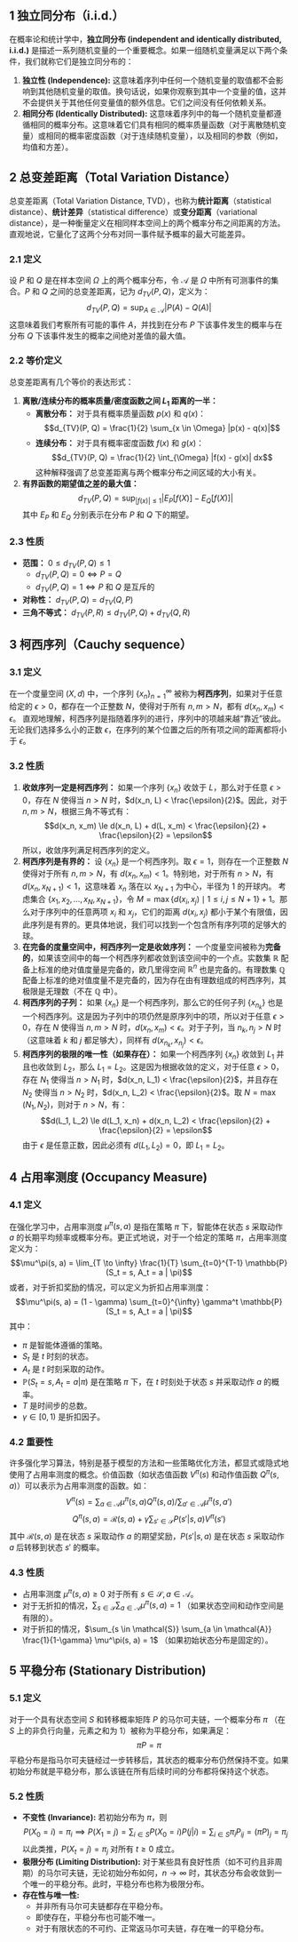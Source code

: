 ## 1 独立同分布（i.i.d.）
在概率论和统计学中，**独立同分布 (independent and identically distributed, i.i.d.)** 是描述一系列随机变量的一个重要概念。如果一组随机变量满足以下两个条件，我们就称它们是独立同分布的：
1. **独立性 (Independence):** 这意味着序列中任何一个随机变量的取值都不会影响到其他随机变量的取值。换句话说，如果你观察到其中一个变量的值，这并不会提供关于其他任何变量值的额外信息。它们之间没有任何依赖关系。
2. **相同分布 (Identically Distributed):** 这意味着序列中的每一个随机变量都遵循相同的概率分布。这意味着它们具有相同的概率质量函数（对于离散随机变量）或相同的概率密度函数（对于连续随机变量），以及相同的参数（例如，均值和方差）。

## 2 总变差距离（Total Variation Distance）
总变差距离（Total Variation Distance, TVD），也称为**统计距离**（statistical distance）、**统计差异**（statistical difference）或**变分距离**（variational distance），是一种衡量定义在相同样本空间上的两个概率分布之间距离的方法。直观地说，它量化了这两个分布对同一事件赋予概率的最大可能差异。
### 2.1 定义
设 $P$ 和 $Q$ 是在样本空间 $\Omega$ 上的两个概率分布，令 $\mathcal{A}$ 是 $\Omega$ 中所有可测事件的集合。$P$ 和 $Q$ 之间的总变差距离，记为 $d_{TV}(P, Q)$，定义为：
$$d_{TV}(P, Q) = \sup_{A \in \mathcal{A}} |P(A) - Q(A)|$$
这意味着我们考察所有可能的事件 $A$，并找到在分布 $P$ 下该事件发生的概率与在分布 $Q$ 下该事件发生的概率之间绝对差值的最大值。
### 2.2 等价定义
总变差距离有几个等价的表达形式：
1.  **离散/连续分布的概率质量/密度函数之间 $L_1$ 距离的一半：**
    * **离散分布：** 对于具有概率质量函数 $p(x)$ 和 $q(x)$：$$d_{TV}(P, Q) = \frac{1}{2} \sum_{x \in \Omega} |p(x) - q(x)|$$
    * **连续分布：** 对于具有概率密度函数 $f(x)$ 和 $g(x)$：$$d_{TV}(P, Q) = \frac{1}{2} \int_{\Omega} |f(x) - g(x)| dx$$这种解释强调了总变差距离与两个概率分布之间区域的大小有关。
2.  **有界函数的期望值之差的最大值：**$$d_{TV}(P, Q) = \sup_{|f(x)| \leq 1} |E_P[f(X)] - E_Q[f(X)]|$$其中 $E_P$ 和 $E_Q$ 分别表示在分布 $P$ 和 $Q$ 下的期望。
### 2.3 性质
* **范围：** $0 \leq d_{TV}(P, Q) \leq 1$
    * $d_{TV}(P, Q) = 0 \iff P = Q$
    * $d_{TV}(P, Q) = 1 \iff P$ 和 $Q$ 是互斥的
* **对称性：** $d_{TV}(P, Q) = d_{TV}(Q, P)$
* **三角不等式：** $d_{TV}(P, R) \leq d_{TV}(P, Q) + d_{TV}(Q, R)$


## 3 柯西序列（Cauchy sequence）
### 3.1 定义
在一个度量空间 $(X, d)$ 中，一个序列 $\{x_n\}_{n=1}^\infty$ 被称为**柯西序列**，如果对于任意给定的 $\epsilon > 0$，都存在一个正整数 $N$，使得对于所有 $n, m > N$，都有 $d(x_n, x_m) < \epsilon$。
直观地理解，柯西序列是指随着序列的进行，序列中的项越来越“靠近”彼此。无论我们选择多么小的正数 $\epsilon$，在序列的某个位置之后的所有项之间的距离都将小于 $\epsilon$。
### 3.2 性质
1.  **收敛序列一定是柯西序列：**
    如果一个序列 $\{x_n\}$ 收敛于 $L$，那么对于任意 $\epsilon > 0$，存在 $N$ 使得当 $n > N$ 时，$d(x_n, L) < \frac{\epsilon}{2}$。因此，对于 $n, m > N$，根据三角不等式有：$$d(x_n, x_m) \le d(x_n, L) + d(L, x_m) < \frac{\epsilon}{2} + \frac{\epsilon}{2} = \epsilon$$所以，收敛序列满足柯西序列的定义。
2.  **柯西序列是有界的：**
    设 $\{x_n\}$ 是一个柯西序列。取 $\epsilon = 1$，则存在一个正整数 $N$ 使得对于所有 $n, m > N$，有 $d(x_n, x_m) < 1$。特别地，对于所有 $n > N$，有 $d(x_n, x_{N+1}) < 1$，这意味着 $x_n$ 落在以 $x_{N+1}$ 为中心，半径为 1 的开球内。
    考虑集合 $\{x_1, x_2, \dots, x_N, x_{N+1}\}$，令 $M = \max\{d(x_i, x_j) \mid 1 \le i, j \le N+1\} + 1$。那么对于序列中的任意两项 $x_i$ 和 $x_j$，它们的距离 $d(x_i, x_j)$ 都小于某个有限值，因此序列是有界的。更具体地说，我们可以找到一个包含所有序列项的足够大的球。
3.  **在完备的度量空间中，柯西序列一定是收敛序列：**
    一个度量空间被称为**完备的**，如果该空间中的每一个柯西序列都收敛到该空间中的一个点。实数集 $\mathbb{R}$ 配备上标准的绝对值度量是完备的，欧几里得空间 $\mathbb{R}^n$ 也是完备的。有理数集 $\mathbb{Q}$ 配备上标准的绝对值度量不是完备的，因为存在由有理数组成的柯西序列，其极限是无理数（不在 $\mathbb{Q}$ 中）。
4.  **柯西序列的子列：**
    如果 $\{x_n\}$ 是一个柯西序列，那么它的任何子列 $\{x_{n_k}\}$ 也是一个柯西序列。这是因为子列中的项仍然是原序列中的项，所以对于任意 $\epsilon > 0$，存在 $N$ 使得当 $n, m > N$ 时，$d(x_n, x_m) < \epsilon$。对于子列，当 $n_k, n_j > N$ 时（这意味着 $k$ 和 $j$ 都足够大），同样有 $d(x_{n_k}, x_{n_j}) < \epsilon$。
5.  **柯西序列的极限的唯一性（如果存在）：**
    如果一个柯西序列 $\{x_n\}$ 收敛到 $L_1$ 并且也收敛到 $L_2$，那么 $L_1 = L_2$。这是因为根据收敛的定义，对于任意 $\epsilon > 0$，存在 $N_1$ 使得当 $n > N_1$ 时，$d(x_n, L_1) < \frac{\epsilon}{2}$，并且存在 $N_2$ 使得当 $n > N_2$ 时，$d(x_n, L_2) < \frac{\epsilon}{2}$。取 $N = \max(N_1, N_2)$，则对于 $n > N$，有：$$d(L_1, L_2) \le d(L_1, x_n) + d(x_n, L_2) < \frac{\epsilon}{2} + \frac{\epsilon}{2} = \epsilon$$由于 $\epsilon$ 是任意正数，因此必须有 $d(L_1, L_2) = 0$，即 $L_1 = L_2$。


## 4 占用率测度 (Occupancy Measure)

### 4.1 定义
在强化学习中，占用率测度 $\mu^\pi(s, a)$ 是指在策略 $\pi$ 下，智能体在状态 $s$ 采取动作 $a$ 的长期平均频率或概率分布。更正式地说，对于一个给定的策略 $\pi$，占用率测度定义为：
$$\mu^\pi(s, a) = \lim_{T \to \infty} \frac{1}{T} \sum_{t=0}^{T-1} \mathbb{P}(S_t = s, A_t = a | \pi)$$
或者，对于折扣奖励的情况，可以定义为折扣占用率测度：
$$\mu^\pi(s, a) = (1 - \gamma) \sum_{t=0}^{\infty} \gamma^t \mathbb{P}(S_t = s, A_t = a | \pi)$$
其中：
- $\pi$ 是智能体遵循的策略。
- $S_t$ 是 $t$ 时刻的状态。
- $A_t$ 是 $t$ 时刻采取的动作。
- $\mathbb{P}(S_t = s, A_t = a | \pi)$ 是在策略 $\pi$ 下，在 $t$ 时刻处于状态 $s$ 并采取动作 $a$ 的概率。
- $T$ 是时间步的总数。
- $\gamma \in [0, 1)$ 是折扣因子。
### 4.2 重要性
许多强化学习算法，特别是基于模型的方法和一些策略优化方法，都显式或隐式地使用了占用率测度的概念。价值函数（如状态值函数 $V^\pi(s)$ 和动作值函数 $Q^\pi(s, a)$）可以表示为占用率测度的函数。如：$$V^\pi(s) = \sum_{a \in \mathcal{A}} \mu^\pi(s, a) Q^\pi(s, a) / \sum_{a' \in \mathcal{A}} \mu^\pi(s, a')$$$$Q^\pi(s, a) = \mathcal{R}(s, a) + \gamma \sum_{s' \in \mathcal{S}} P(s'|s, a) V^\pi(s')$$其中 $\mathcal{R}(s, a)$ 是在状态 $s$ 采取动作 $a$ 的期望奖励，$P(s'|s, a)$ 是在状态 $s$ 采取动作 $a$ 后转移到状态 $s'$ 的概率。
### 4.3 性质
- 占用率测度 $\mu^\pi(s, a) \ge 0$ 对于所有 $s \in \mathcal{S}, a \in \mathcal{A}$。
- 对于无折扣的情况，$\sum_{s \in \mathcal{S}} \sum_{a \in \mathcal{A}} \mu^\pi(s, a) = 1$ （如果状态空间和动作空间是有限的）。
- 对于折扣的情况，$\sum_{s \in \mathcal{S}} \sum_{a \in \mathcal{A}} \frac{1}{1-\gamma} \mu^\pi(s, a) = 1$ （如果初始状态分布是固定的）。

## 5 平稳分布 (Stationary Distribution)
### 5.1 定义
对于一个具有状态空间 $S$ 和转移概率矩阵 $P$ 的马尔可夫链，一个概率分布 $\pi$ （在 $S$ 上的非负行向量，元素之和为 1）被称为平稳分布，如果满足：
$$\pi P = \pi$$
平稳分布是指马尔可夫链经过一步转移后，其状态的概率分布仍然保持不变。如果初始分布就是平稳分布，那么该链在所有后续时间的分布都将保持这个状态。
### 5.2 性质
* **不变性 (Invariance):** 若初始分布为 $\pi$，则 $$P(X_0 = i) = \pi_i \implies P(X_1 = j) = \sum_{i \in S} P(X_0 = i) P(j|i) = \sum_{i \in S} \pi_i P_{ij} = (\pi P)_j = \pi_j$$以此类推，$P(X_t = j) = \pi_j$ 对所有 $t \ge 0$ 成立。
* **极限分布 (Limiting Distribution):** 对于某些具有良好性质（如不可约且非周期）的马尔可夫链，无论初始分布如何，$n \to \infty$ 时，其状态分布会收敛到一个唯一的平稳分布。此时，平稳分布也称为极限分布。
* **存在性与唯一性:**
    * 并非所有马尔可夫链都存在平稳分布。
    * 即使存在，平稳分布也可能不唯一。
    * 对于有限状态的不可约、正常返马尔可夫链，存在唯一的平稳分布。
